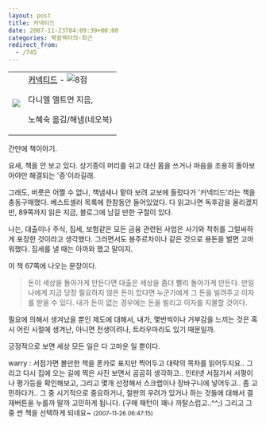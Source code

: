```yaml
---
layout: post
title: 커넥티드
date: 2007-11-23T04:09:39+00:00
categories: 북컬렉터의-최근
redirect_from:
  - /745
---
```


<DIV class=ttbReview >

<TABLE>

<TBODY>

<TR>

<TD><A href="http://www.aladdin.co.kr/shop/wproduct.aspx?ISBN=897337883x&amp;ttbkey=ttbjinto1216001&amp;copyPaper=1"><img src="http://image.aladdin.co.kr/coveretc/book/covermini/897337883x_1.jpg" border=0></A></TD>

<TD align=left><A class=aladdin_title href="http://www.aladdin.co.kr/shop/wproduct.aspx?ISBN=897337883x&amp;ttbkey=ttbjinto1216001&amp;copyPaper=1"><FONT color=#000000>커넥티드</FONT></A> - <img alt=8점 src="http://image.aladdin.co.kr/img/common/star_s8.gif" border=0>

다니엘 앨트먼 지음,

노혜숙 옮김/해냄(네오북)</TD></TR></TBODY></TABLE></DIV>간만에 책이야기.

요새, 책을 안 보고 있다. 상기증이 머리를 쉬고 대신 몸을 쓰거나 마음을 조용히 돌아보아야만 해결되는 '증'이라길래.

그래도, 버릇은 어쩔 수 없나, 책냄새나 맡아 보려 교보에 들렀다가 '커넥티드'라는 책을 충동구매했다. 베스트셀러 목록에 한참동안 들어있었다. 다 읽고나면 독후감을 올리겠지만, 89쪽까지 읽은 지금, 블로그에 남길 만한 구절이 있다.

나는, 대출이나 주식, 집세, 보험같은 모든 금융 관련된 사업은 사기와 착취를 그럴싸하게 포장한 것이라고 생각했다. 그러면서도 봉주르차이나 같은 것으로 용돈을 벌면 고마워했다. 집세를 낼 때는 아까와 했고 말이지.

이 책 67쪽에 나오는 문장이다.

<BLOCKQUOTE>돈이 세상을 돌아가게 만든다면 대출은 세상을 좀더 빨리 돌아가게 만든다. 만일 나에게 지금 당장 필요하지 않은 돈이 있다면 누군가에게 그 돈을 빌려주고 이자를 받을 수 있다. 내가 돈이 없는 경우에는 돈을 빌리고 이자를 지불할 것이다.</BLOCKQUOTE>

필요에 의해서 생겨났을 뿐인 제도에 대해서, 내가, 몇번씩이나 거부감을 느끼는 것은 혹시 어린 시절에 생겨난, 아니면 전생이려나, 트라우마라도 있기 때문일까.

긍정적으로 보면 세상 모든 일은 다 고마운 일 뿐이다.
<div id=comments>
<div class=comment>
<!--- cmt:1123 --->
<!--- mail: --->
<!--- parent:0 --->
warry : 
서점가면 볼만한 책을 폰카로 표지만 찍어두고 대략의 목차를 읽어두지요.. 그리고 다시 집에 오는 길에 찍은 사진 보면서 곰곰히 생각하고.. 인터넷 서점가서 서평이나 평가등을 확인해보고, 그리고 몇개 선정해서 스크랩이나 장바구니에 넣어두고.. 좀 고민하다가.. 그 중 시기적으로 중요하거나, 절판의 우려가 있거나 하는 것들에 대해서 결재버튼을 누를까 말까 고민하게 됩니다. (구매 패턴이 꽤나 까탈스럽고..^^;) 그리고 그 중 싼 책을 선택하게 되네요~
 <small>(2007-11-26 06:47:15)</small>
</div>
</div>
